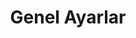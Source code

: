 ---
id: settings
title: Genel Ayarlar
description: Genel otomasyon ayarlar giriş ekranı.
sidebar_position: 2
---